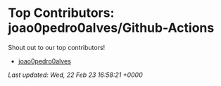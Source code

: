 # Top Contributors: joao0pedro0alves/Github-Actions
Shout out to our top contributors!

- [joao0pedro0alves](https://github.com/joao0pedro0alves)


_Last updated: Wed, 22 Feb 23 16:58:21 +0000_